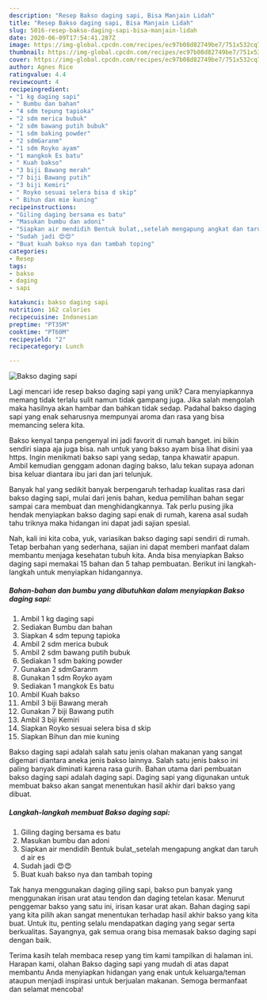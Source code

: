 ```yaml
---
description: "Resep Bakso daging sapi, Bisa Manjain Lidah"
title: "Resep Bakso daging sapi, Bisa Manjain Lidah"
slug: 5016-resep-bakso-daging-sapi-bisa-manjain-lidah
date: 2020-06-09T17:54:41.287Z
image: https://img-global.cpcdn.com/recipes/ec97b08d82749be7/751x532cq70/bakso-daging-sapi-foto-resep-utama.jpg
thumbnail: https://img-global.cpcdn.com/recipes/ec97b08d82749be7/751x532cq70/bakso-daging-sapi-foto-resep-utama.jpg
cover: https://img-global.cpcdn.com/recipes/ec97b08d82749be7/751x532cq70/bakso-daging-sapi-foto-resep-utama.jpg
author: Agnes Rice
ratingvalue: 4.4
reviewcount: 4
recipeingredient:
- "1 kg daging sapi"
- " Bumbu dan bahan"
- "4 sdm tepung tapioka"
- "2 sdm merica bubuk"
- "2 sdm bawang putih bubuk"
- "1 sdm baking powder"
- "2 sdmGaranm"
- "1 sdm Royko ayam"
- "1 mangkok Es batu"
- " Kuah bakso"
- "3 biji Bawang merah"
- "7 biji Bawang putih"
- "3 biji Kemiri"
- " Royko sesuai selera bisa d skip"
- " Bihun dan mie kuning"
recipeinstructions:
- "Giling daging bersama es batu"
- "Masukan bumbu dan adoni"
- "Siapkan air mendidih Bentuk bulat,,setelah mengapung angkat dan taruh d air es"
- "Sudah jadi 😍😍"
- "Buat kuah bakso nya dan tambah toping"
categories:
- Resep
tags:
- bakso
- daging
- sapi

katakunci: bakso daging sapi 
nutrition: 162 calories
recipecuisine: Indonesian
preptime: "PT35M"
cooktime: "PT60M"
recipeyield: "2"
recipecategory: Lunch

---
```



![Bakso daging sapi](https://img-global.cpcdn.com/recipes/ec97b08d82749be7/751x532cq70/bakso-daging-sapi-foto-resep-utama.jpg)

Lagi mencari ide resep bakso daging sapi yang unik? Cara menyiapkannya memang tidak terlalu sulit namun tidak gampang juga. Jika salah mengolah maka hasilnya akan hambar dan bahkan tidak sedap. Padahal bakso daging sapi yang enak seharusnya mempunyai aroma dan rasa yang bisa memancing selera kita.

Bakso kenyal tanpa pengenyal ini jadi favorit di rumah banget. ini bikin sendiri siapa aja juga bisa. nah untuk yang bakso ayam bisa lihat disini yaa https. Ingin menikmati bakso sapi yang sedap, tanpa khawatir apapun. Ambil kemudian genggam adonan daging bakso, lalu tekan supaya adonan bisa keluar diantara ibu jari dan jari telunjuk.

Banyak hal yang sedikit banyak berpengaruh terhadap kualitas rasa dari bakso daging sapi, mulai dari jenis bahan, kedua pemilihan bahan segar sampai cara membuat dan menghidangkannya. Tak perlu pusing jika hendak menyiapkan bakso daging sapi enak di rumah, karena asal sudah tahu triknya maka hidangan ini dapat jadi sajian spesial.


Nah, kali ini kita coba, yuk, variasikan bakso daging sapi sendiri di rumah. Tetap berbahan yang sederhana, sajian ini dapat memberi manfaat dalam membantu menjaga kesehatan tubuh kita. Anda bisa menyiapkan Bakso daging sapi memakai 15 bahan dan 5 tahap pembuatan. Berikut ini langkah-langkah untuk menyiapkan hidangannya.

<!--inarticleads1-->

##### Bahan-bahan dan bumbu yang dibutuhkan dalam menyiapkan Bakso daging sapi:

1. Ambil 1 kg daging sapi
1. Sediakan  Bumbu dan bahan
1. Siapkan 4 sdm tepung tapioka
1. Ambil 2 sdm merica bubuk
1. Ambil 2 sdm bawang putih bubuk
1. Sediakan 1 sdm baking powder
1. Gunakan 2 sdmGaranm
1. Gunakan 1 sdm Royko ayam
1. Sediakan 1 mangkok Es batu
1. Ambil  Kuah bakso
1. Ambil 3 biji Bawang merah
1. Gunakan 7 biji Bawang putih
1. Ambil 3 biji Kemiri
1. Siapkan  Royko sesuai selera bisa d skip
1. Siapkan  Bihun dan mie kuning


Bakso daging sapi adalah salah satu jenis olahan makanan yang sangat digemari diantara aneka jenis bakso lainnya. Salah satu jenis bakso ini paling banyak diminati karena rasa gurih. Bahan utama dari pembuatan bakso daging sapi adalah daging sapi. Daging sapi yang digunakan untuk membuat bakso akan sangat menentukan hasil akhir dari bakso yang dibuat. 

<!--inarticleads2-->

##### Langkah-langkah membuat Bakso daging sapi:

1. Giling daging bersama es batu
1. Masukan bumbu dan adoni
1. Siapkan air mendidih Bentuk bulat,,setelah mengapung angkat dan taruh d air es
1. Sudah jadi 😍😍
1. Buat kuah bakso nya dan tambah toping


Tak hanya menggunakan daging giling sapi, bakso pun banyak yang menggunakan irisan urat atau tendon dan daging tetelan kasar. Menurut penggemar bakso yang satu ini, irisan kasar urat akan. Bahan daging sapi yang kita pilih akan sangat menentukan terhadap hasil akhir bakso yang kita buat. Untuk itu, penting selalu mendapatkan daging yang segar serta berkualitas. Sayangnya, gak semua orang bisa memasak bakso daging sapi dengan baik. 

Terima kasih telah membaca resep yang tim kami tampilkan di halaman ini. Harapan kami, olahan Bakso daging sapi yang mudah di atas dapat membantu Anda menyiapkan hidangan yang enak untuk keluarga/teman ataupun menjadi inspirasi untuk berjualan makanan. Semoga bermanfaat dan selamat mencoba!
